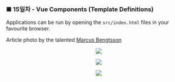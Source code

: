 <h3>■ 15일차 - Vue Components (Template Definitions)</h3>

Applications can be run by opening the `src/index.html` files in your favourite browser.

Article photo by the talented [Marcus Bengtsson](https://unsplash.com/photos/xujzntUAOhg)

<p align="center">
  <img src="./public/assets/inline-template.png"/>
</p>
<p align="center">
  <img src="./public/assets/standard-strings-template.png"/>
</p>
<p align="center">
  <img src="./public/assets/x-template.png"/>
</p>




